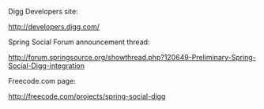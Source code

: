 Digg Developers site:

  http://developers.digg.com/

Spring Social Forum announcement thread:

  http://forum.springsource.org/showthread.php?120649-Preliminary-Spring-Social-Digg-integration

Freecode.com page:

  http://freecode.com/projects/spring-social-digg

